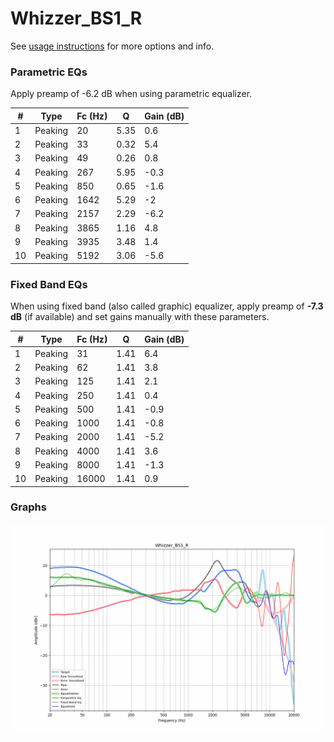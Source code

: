 # Whizzer_BS1_R
See [usage instructions](https://github.com/jaakkopasanen/AutoEq#usage) for more options and info.

### Parametric EQs
Apply preamp of -6.2 dB when using parametric equalizer.

|   # | Type    |   Fc (Hz) |    Q |   Gain (dB) |
|-----|---------|-----------|------|-------------|
|   1 | Peaking |        20 | 5.35 |         0.6 |
|   2 | Peaking |        33 | 0.32 |         5.4 |
|   3 | Peaking |        49 | 0.26 |         0.8 |
|   4 | Peaking |       267 | 5.95 |        -0.3 |
|   5 | Peaking |       850 | 0.65 |        -1.6 |
|   6 | Peaking |      1642 | 5.29 |        -2   |
|   7 | Peaking |      2157 | 2.29 |        -6.2 |
|   8 | Peaking |      3865 | 1.16 |         4.8 |
|   9 | Peaking |      3935 | 3.48 |         1.4 |
|  10 | Peaking |      5192 | 3.06 |        -5.6 |

### Fixed Band EQs
When using fixed band (also called graphic) equalizer, apply preamp of **-7.3 dB** (if available) and set gains manually with these parameters.

|   # | Type    |   Fc (Hz) |    Q |   Gain (dB) |
|-----|---------|-----------|------|-------------|
|   1 | Peaking |        31 | 1.41 |         6.4 |
|   2 | Peaking |        62 | 1.41 |         3.8 |
|   3 | Peaking |       125 | 1.41 |         2.1 |
|   4 | Peaking |       250 | 1.41 |         0.4 |
|   5 | Peaking |       500 | 1.41 |        -0.9 |
|   6 | Peaking |      1000 | 1.41 |        -0.8 |
|   7 | Peaking |      2000 | 1.41 |        -5.2 |
|   8 | Peaking |      4000 | 1.41 |         3.6 |
|   9 | Peaking |      8000 | 1.41 |        -1.3 |
|  10 | Peaking |     16000 | 1.41 |         0.9 |

### Graphs
![](./Whizzer_BS1_R.png)
